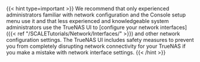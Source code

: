 &NewLine;

{{< hint type=important >}}
We recommend that only experienced administrators familiar with network configuration and the Console setup menu use it and that less experienced and knowledgeable system administrators use the TrueNAS UI to [configure your network interfaces]({{< ref "/SCALETutorials/Network/Interfaces/" >}}) and other network configuration settings. 
The TrueNAS UI includes safety measures to prevent you from completely disrupting network connectivity for your TrueNAS if you make a mistake with network interface settings.
{{< /hint >}}